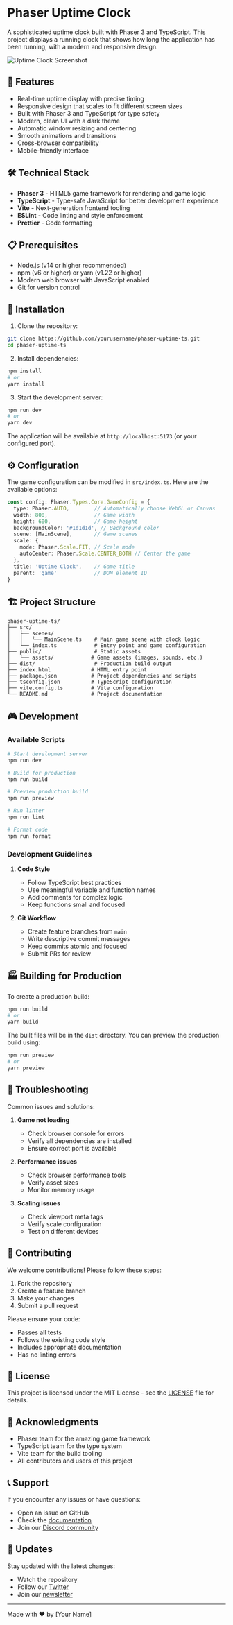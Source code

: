 # Phaser Uptime Clock

A sophisticated uptime clock built with Phaser 3 and TypeScript. This project displays a running clock that shows how long the application has been running, with a modern and responsive design.

![Uptime Clock Screenshot](screenshots/uptime-clock.png)

## 🌟 Features

- Real-time uptime display with precise timing
- Responsive design that scales to fit different screen sizes
- Built with Phaser 3 and TypeScript for type safety
- Modern, clean UI with a dark theme
- Automatic window resizing and centering
- Smooth animations and transitions
- Cross-browser compatibility
- Mobile-friendly interface

## 🛠️ Technical Stack

- **Phaser 3** - HTML5 game framework for rendering and game logic
- **TypeScript** - Type-safe JavaScript for better development experience
- **Vite** - Next-generation frontend tooling
- **ESLint** - Code linting and style enforcement
- **Prettier** - Code formatting

## 📋 Prerequisites

- Node.js (v14 or higher recommended)
- npm (v6 or higher) or yarn (v1.22 or higher)
- Modern web browser with JavaScript enabled
- Git for version control

## 🚀 Installation

1. Clone the repository:
```bash
git clone https://github.com/yourusername/phaser-uptime-ts.git
cd phaser-uptime-ts
```

2. Install dependencies:
```bash
npm install
# or
yarn install
```

3. Start the development server:
```bash
npm run dev
# or
yarn dev
```

The application will be available at `http://localhost:5173` (or your configured port).

## ⚙️ Configuration

The game configuration can be modified in `src/index.ts`. Here are the available options:

```typescript
const config: Phaser.Types.Core.GameConfig = {
  type: Phaser.AUTO,        // Automatically choose WebGL or Canvas
  width: 800,               // Game width
  height: 600,              // Game height
  backgroundColor: '#1d1d1d', // Background color
  scene: [MainScene],       // Game scenes
  scale: {
    mode: Phaser.Scale.FIT, // Scale mode
    autoCenter: Phaser.Scale.CENTER_BOTH // Center the game
  },
  title: 'Uptime Clock',    // Game title
  parent: 'game'            // DOM element ID
}
```

## 🏗️ Project Structure

```
phaser-uptime-ts/
├── src/
│   ├── scenes/
│   │   └── MainScene.ts    # Main game scene with clock logic
│   └── index.ts            # Entry point and game configuration
├── public/                 # Static assets
│   └── assets/            # Game assets (images, sounds, etc.)
├── dist/                   # Production build output
├── index.html             # HTML entry point
├── package.json           # Project dependencies and scripts
├── tsconfig.json          # TypeScript configuration
├── vite.config.ts         # Vite configuration
└── README.md              # Project documentation
```

## 🎮 Development

### Available Scripts

```bash
# Start development server
npm run dev

# Build for production
npm run build

# Preview production build
npm run preview

# Run linter
npm run lint

# Format code
npm run format
```

### Development Guidelines

1. **Code Style**
   - Follow TypeScript best practices
   - Use meaningful variable and function names
   - Add comments for complex logic
   - Keep functions small and focused

2. **Git Workflow**
   - Create feature branches from `main`
   - Write descriptive commit messages
   - Keep commits atomic and focused
   - Submit PRs for review

## 🏭 Building for Production

To create a production build:

```bash
npm run build
# or
yarn build
```

The built files will be in the `dist` directory. You can preview the production build using:

```bash
npm run preview
# or
yarn preview
```

## 🔧 Troubleshooting

Common issues and solutions:

1. **Game not loading**
   - Check browser console for errors
   - Verify all dependencies are installed
   - Ensure correct port is available

2. **Performance issues**
   - Check browser performance tools
   - Verify asset sizes
   - Monitor memory usage

3. **Scaling issues**
   - Check viewport meta tags
   - Verify scale configuration
   - Test on different devices

## 🤝 Contributing

We welcome contributions! Please follow these steps:

1. Fork the repository
2. Create a feature branch
3. Make your changes
4. Submit a pull request

Please ensure your code:
- Passes all tests
- Follows the existing code style
- Includes appropriate documentation
- Has no linting errors

## 📝 License

This project is licensed under the MIT License - see the [LICENSE](LICENSE) file for details.

## 🙏 Acknowledgments

- Phaser team for the amazing game framework
- TypeScript team for the type system
- Vite team for the build tooling
- All contributors and users of this project

## 📞 Support

If you encounter any issues or have questions:

- Open an issue on GitHub
- Check the [documentation](docs/)
- Join our [Discord community](https://discord.gg/your-server)

## 🔄 Updates

Stay updated with the latest changes:

- Watch the repository
- Follow our [Twitter](https://twitter.com/your-handle)
- Join our [newsletter](https://your-newsletter.com)

---

Made with ❤️ by [Your Name] 